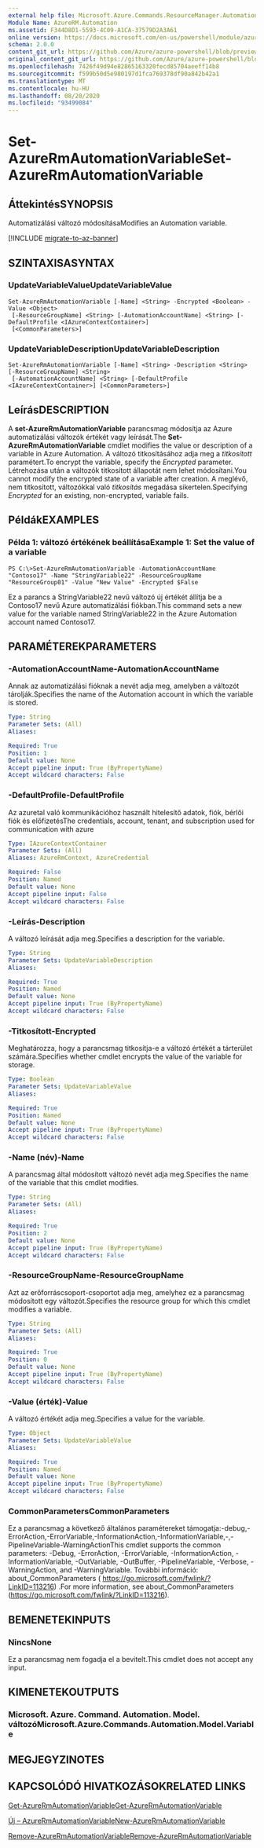 ```yaml
---
external help file: Microsoft.Azure.Commands.ResourceManager.Automation.dll-Help.xml
Module Name: AzureRM.Automation
ms.assetid: F344D8D1-5593-4C09-A1CA-37579D2A3A61
online version: https://docs.microsoft.com/en-us/powershell/module/azurerm.automation/set-azurermautomationvariable
schema: 2.0.0
content_git_url: https://github.com/Azure/azure-powershell/blob/preview/src/ResourceManager/Automation/Commands.Automation/help/Set-AzureRMAutomationVariable.md
original_content_git_url: https://github.com/Azure/azure-powershell/blob/preview/src/ResourceManager/Automation/Commands.Automation/help/Set-AzureRMAutomationVariable.md
ms.openlocfilehash: 7426f49d94e82865163320fecd85704aeeff14b8
ms.sourcegitcommit: f599b50d5e980197d1fca769378df90a842b42a1
ms.translationtype: MT
ms.contentlocale: hu-HU
ms.lasthandoff: 08/20/2020
ms.locfileid: "93499084"
---
```

# <span data-ttu-id="1f054-101">Set-AzureRmAutomationVariable</span><span class="sxs-lookup"><span data-stu-id="1f054-101">Set-AzureRmAutomationVariable</span></span>

## <span data-ttu-id="1f054-102">Áttekintés</span><span class="sxs-lookup"><span data-stu-id="1f054-102">SYNOPSIS</span></span>
<span data-ttu-id="1f054-103">Automatizálási változó módosítása</span><span class="sxs-lookup"><span data-stu-id="1f054-103">Modifies an Automation variable.</span></span>

[!INCLUDE [migrate-to-az-banner](../../includes/migrate-to-az-banner.md)]

## <span data-ttu-id="1f054-104">SZINTAXISA</span><span class="sxs-lookup"><span data-stu-id="1f054-104">SYNTAX</span></span>

### <span data-ttu-id="1f054-105">UpdateVariableValue</span><span class="sxs-lookup"><span data-stu-id="1f054-105">UpdateVariableValue</span></span>
```
Set-AzureRmAutomationVariable [-Name] <String> -Encrypted <Boolean> -Value <Object>
 [-ResourceGroupName] <String> [-AutomationAccountName] <String> [-DefaultProfile <IAzureContextContainer>]
 [<CommonParameters>]
```

### <span data-ttu-id="1f054-106">UpdateVariableDescription</span><span class="sxs-lookup"><span data-stu-id="1f054-106">UpdateVariableDescription</span></span>
```
Set-AzureRmAutomationVariable [-Name] <String> -Description <String> [-ResourceGroupName] <String>
 [-AutomationAccountName] <String> [-DefaultProfile <IAzureContextContainer>] [<CommonParameters>]
```

## <span data-ttu-id="1f054-107">Leírás</span><span class="sxs-lookup"><span data-stu-id="1f054-107">DESCRIPTION</span></span>
<span data-ttu-id="1f054-108">A **set-AzureRmAutomationVariable** parancsmag módosítja az Azure automatizálási változók értékét vagy leírását.</span><span class="sxs-lookup"><span data-stu-id="1f054-108">The **Set-AzureRmAutomationVariable** cmdlet modifies the value or description of a variable in Azure Automation.</span></span>
<span data-ttu-id="1f054-109">A változó titkosításához adja meg a *titkosított* paramétert.</span><span class="sxs-lookup"><span data-stu-id="1f054-109">To encrypt the variable, specify the *Encrypted* parameter.</span></span>
<span data-ttu-id="1f054-110">Létrehozása után a változók titkosított állapotát nem lehet módosítani.</span><span class="sxs-lookup"><span data-stu-id="1f054-110">You cannot modify the encrypted state of a variable after creation.</span></span>
<span data-ttu-id="1f054-111">A meglévő, nem titkosított, változókkal való *titkosítás* megadása sikertelen.</span><span class="sxs-lookup"><span data-stu-id="1f054-111">Specifying *Encrypted* for an existing, non-encrypted, variable fails.</span></span>

## <span data-ttu-id="1f054-112">Példák</span><span class="sxs-lookup"><span data-stu-id="1f054-112">EXAMPLES</span></span>

### <span data-ttu-id="1f054-113">Példa 1: változó értékének beállítása</span><span class="sxs-lookup"><span data-stu-id="1f054-113">Example 1: Set the value of a variable</span></span>
```
PS C:\>Set-AzureRmAutomationVariable -AutomationAccountName "Contoso17" -Name "StringVariable22" -ResourceGroupName "ResourceGroup01" -Value "New Value" -Encrypted $False
```

<span data-ttu-id="1f054-114">Ez a parancs a StringVariable22 nevű változó új értékét állítja be a Contoso17 nevű Azure automatizálási fiókban.</span><span class="sxs-lookup"><span data-stu-id="1f054-114">This command sets a new value for the variable named StringVariable22 in the Azure Automation account named Contoso17.</span></span>

## <span data-ttu-id="1f054-115">PARAMÉTEREK</span><span class="sxs-lookup"><span data-stu-id="1f054-115">PARAMETERS</span></span>

### <span data-ttu-id="1f054-116">-AutomationAccountName</span><span class="sxs-lookup"><span data-stu-id="1f054-116">-AutomationAccountName</span></span>
<span data-ttu-id="1f054-117">Annak az automatizálási fióknak a nevét adja meg, amelyben a változót tárolják.</span><span class="sxs-lookup"><span data-stu-id="1f054-117">Specifies the name of the Automation account in which the variable is stored.</span></span>

```yaml
Type: String
Parameter Sets: (All)
Aliases: 

Required: True
Position: 1
Default value: None
Accept pipeline input: True (ByPropertyName)
Accept wildcard characters: False
```

### <span data-ttu-id="1f054-118">-DefaultProfile</span><span class="sxs-lookup"><span data-stu-id="1f054-118">-DefaultProfile</span></span>
<span data-ttu-id="1f054-119">Az azuretal való kommunikációhoz használt hitelesítő adatok, fiók, bérlői fiók és előfizetés</span><span class="sxs-lookup"><span data-stu-id="1f054-119">The credentials, account, tenant, and subscription used for communication with azure</span></span>

```yaml
Type: IAzureContextContainer
Parameter Sets: (All)
Aliases: AzureRmContext, AzureCredential

Required: False
Position: Named
Default value: None
Accept pipeline input: False
Accept wildcard characters: False
```

### <span data-ttu-id="1f054-120">-Leírás</span><span class="sxs-lookup"><span data-stu-id="1f054-120">-Description</span></span>
<span data-ttu-id="1f054-121">A változó leírását adja meg.</span><span class="sxs-lookup"><span data-stu-id="1f054-121">Specifies a description for the variable.</span></span>

```yaml
Type: String
Parameter Sets: UpdateVariableDescription
Aliases: 

Required: True
Position: Named
Default value: None
Accept pipeline input: True (ByPropertyName)
Accept wildcard characters: False
```

### <span data-ttu-id="1f054-122">-Titkosított</span><span class="sxs-lookup"><span data-stu-id="1f054-122">-Encrypted</span></span>
<span data-ttu-id="1f054-123">Meghatározza, hogy a parancsmag titkosítja-e a változó értékét a tárterület számára.</span><span class="sxs-lookup"><span data-stu-id="1f054-123">Specifies whether cmdlet encrypts the value of the variable for storage.</span></span>

```yaml
Type: Boolean
Parameter Sets: UpdateVariableValue
Aliases: 

Required: True
Position: Named
Default value: None
Accept pipeline input: True (ByPropertyName)
Accept wildcard characters: False
```

### <span data-ttu-id="1f054-124">-Name (név)</span><span class="sxs-lookup"><span data-stu-id="1f054-124">-Name</span></span>
<span data-ttu-id="1f054-125">A parancsmag által módosított változó nevét adja meg.</span><span class="sxs-lookup"><span data-stu-id="1f054-125">Specifies the name of the variable that this cmdlet modifies.</span></span>

```yaml
Type: String
Parameter Sets: (All)
Aliases: 

Required: True
Position: 2
Default value: None
Accept pipeline input: True (ByPropertyName)
Accept wildcard characters: False
```

### <span data-ttu-id="1f054-126">-ResourceGroupName</span><span class="sxs-lookup"><span data-stu-id="1f054-126">-ResourceGroupName</span></span>
<span data-ttu-id="1f054-127">Azt az erőforráscsoport-csoportot adja meg, amelyhez ez a parancsmag módosított egy változót.</span><span class="sxs-lookup"><span data-stu-id="1f054-127">Specifies the resource group for which this cmdlet modifies a variable.</span></span>

```yaml
Type: String
Parameter Sets: (All)
Aliases: 

Required: True
Position: 0
Default value: None
Accept pipeline input: True (ByPropertyName)
Accept wildcard characters: False
```

### <span data-ttu-id="1f054-128">-Value (érték)</span><span class="sxs-lookup"><span data-stu-id="1f054-128">-Value</span></span>
<span data-ttu-id="1f054-129">A változó értékét adja meg.</span><span class="sxs-lookup"><span data-stu-id="1f054-129">Specifies a value for the variable.</span></span>

```yaml
Type: Object
Parameter Sets: UpdateVariableValue
Aliases: 

Required: True
Position: Named
Default value: None
Accept pipeline input: True (ByPropertyName)
Accept wildcard characters: False
```

### <span data-ttu-id="1f054-130">CommonParameters</span><span class="sxs-lookup"><span data-stu-id="1f054-130">CommonParameters</span></span>
<span data-ttu-id="1f054-131">Ez a parancsmag a következő általános paramétereket támogatja:-debug,-ErrorAction,-ErrorVariable,-InformationAction,-InformationVariable,-,-PipelineVariable-WarningAction</span><span class="sxs-lookup"><span data-stu-id="1f054-131">This cmdlet supports the common parameters: -Debug, -ErrorAction, -ErrorVariable, -InformationAction, -InformationVariable, -OutVariable, -OutBuffer, -PipelineVariable, -Verbose, -WarningAction, and -WarningVariable.</span></span> <span data-ttu-id="1f054-132">További információ: about_CommonParameters ( https://go.microsoft.com/fwlink/?LinkID=113216) .</span><span class="sxs-lookup"><span data-stu-id="1f054-132">For more information, see about_CommonParameters (https://go.microsoft.com/fwlink/?LinkID=113216).</span></span>

## <span data-ttu-id="1f054-133">BEMENETEK</span><span class="sxs-lookup"><span data-stu-id="1f054-133">INPUTS</span></span>

### <span data-ttu-id="1f054-134">Nincs</span><span class="sxs-lookup"><span data-stu-id="1f054-134">None</span></span>
<span data-ttu-id="1f054-135">Ez a parancsmag nem fogadja el a bevitelt.</span><span class="sxs-lookup"><span data-stu-id="1f054-135">This cmdlet does not accept any input.</span></span>

## <span data-ttu-id="1f054-136">KIMENETEK</span><span class="sxs-lookup"><span data-stu-id="1f054-136">OUTPUTS</span></span>

### <span data-ttu-id="1f054-137">Microsoft. Azure. Command. Automation. Model. változó</span><span class="sxs-lookup"><span data-stu-id="1f054-137">Microsoft.Azure.Commands.Automation.Model.Variable</span></span>

## <span data-ttu-id="1f054-138">MEGJEGYZI</span><span class="sxs-lookup"><span data-stu-id="1f054-138">NOTES</span></span>

## <span data-ttu-id="1f054-139">KAPCSOLÓDÓ HIVATKOZÁSOK</span><span class="sxs-lookup"><span data-stu-id="1f054-139">RELATED LINKS</span></span>

[<span data-ttu-id="1f054-140">Get-AzureRmAutomationVariable</span><span class="sxs-lookup"><span data-stu-id="1f054-140">Get-AzureRmAutomationVariable</span></span>](./Get-AzureRMAutomationVariable.md)

[<span data-ttu-id="1f054-141">Új – AzureRmAutomationVariable</span><span class="sxs-lookup"><span data-stu-id="1f054-141">New-AzureRmAutomationVariable</span></span>](./New-AzureRMAutomationVariable.md)

[<span data-ttu-id="1f054-142">Remove-AzureRmAutomationVariable</span><span class="sxs-lookup"><span data-stu-id="1f054-142">Remove-AzureRmAutomationVariable</span></span>](./Remove-AzureRMAutomationVariable.md)


